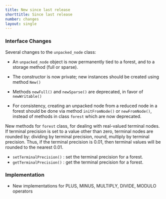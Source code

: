 ```yaml
---
title: New since last release
shorttitle: Since last release
number: changes
layout: single
---
```


### Interface Changes

Several changes to the ```unpacked_node``` class:

* An ```unpacked_node``` object is now permanently tied to
    a forest, and to a storage method (full or sparse).

* The constructor is now private; new instances should be created
    using method ```New()```

* Methods ```newFull()``` and ```newSparse()``` are deprecated,
    in favor of ```newWritable()```

* For consistency, creating an unpacked node from a reduced
    node in a forest should be done via method ```initFromNode()```
    or ```newFromNode()```, instead of methods in class ```forest```
    which are now deprecated.


New methods for ```forest``` class, for dealing with real-valued
terminal nodes.
If terminal precision is set to a value other than zero,
terminal nodes are rounded by: dividing by terminal precision,
round, multiply by terminal precision.
Thus, if the terminal precision is 0.01, then terminal values
will be rounded to the nearest 0.01.

* ```setTerminalPrecision()``` : set the terminal precision for a forest.
* ```getTerminalPrecision()``` : get the terminal precision for a forest.

### Implementation

* New implementations for PLUS, MINUS, MULTIPLY, DIVIDE, MODULO operators
